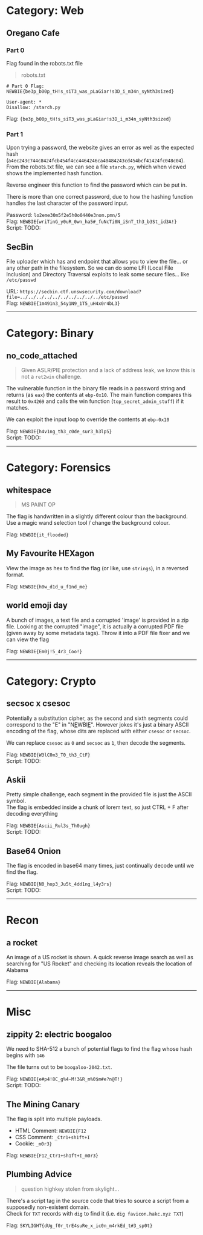 # Category: Web

## Oregano Cafe

### Part 0

Flag found in the robots.txt file

> robots.txt

```
# Part 0 Flag: NEWBIE{be3p_b00p_tH!s_siT3_was_pLaGiar!s3D_i_m34n_syNth3sized}

User-agent: *
Disallow: /starch.py
```

Flag: `{be3p_b00p_tH!s_siT3_was_pLaGiar!s3D_i_m34n_syNth3sized}`

### Part 1

Upon trying a password, the website gives an error as well as the expected hash (`a4ec243c744c8424fcb454f4cc4464246ca40484243cd454bcf41424fc048c04`). From the robots.txt file, we can see a file `starch.py`, which when viewed shows the implemented hash function.

Reverse engineer this function to find the password which can be put in.

There is more than one correct password, due to how the hashing function handles the last character of the password input.

Password: `lo2eme30m5f2e5h0o0440e3nom.pmn/5`  
Flag: `NEWBIE{wriTinG_y0uR_0wn_ha5#_fuNcTi0N_iSnT_th3_b3St_id3A!}`  
Script: TODO:

## SecBin

File uploader which has and endpoint that allows you to view the file... or any other path in the filesystem. So we can do some LFI (Local File Inclusion) and Directory Traversal exploits to leak some secure files... like `/etc/passwd`

URL: `https://secbin.ctf.unswsecurity.com/download?file=../../../../../../../../../../etc/passwd`  
Flag: `NEWBIE{1m491n3_54y1N9_1T5_uH4x0r4bL3}`

---

# Category: Binary

## no_code_attached

> Given ASLR/PIE protection and a lack of address leak, we know this is not a `ret2win` challenge.  

The vulnerable function in the binary file reads in a password string and returns (as `eax`) the contents at `ebp-0x10`. The main function compares this result to `0x4269` and calls the win function (`top_secret_admin_stuff`) if it matches.

We can exploit the input loop to override the contents at `ebp-0x10`

Flag: `NEWBIE{h4v1ng_th3_c0de_sur3_h3lp5}`  
Script: TODO:

---

# Category: Forensics

## whitespace

> MS PAINT OP

The flag is handwritten in a slightly different colour than the background. Use a magic wand selection tool / change the background colour.

Flag: `NEWBIE{it_flooded}`

## My Favourite HEXagon

View the image as hex to find the flag (or like, use `strings`), in a reversed format.

Flag: `NEWBIE{h0w_d1d_u_f1nd_me}`

## world emoji day

A bunch of images, a text file and a corrupted 'image' is provided in a zip file. Looking at the corrupted "image", it is actually a corrupted PDF file (given away by some metadata tags). Throw it into a PDF file fixer and we can view the flag

Flag: `NEWBIE{Em0j!5_4r3_Coo!}`

---

# Category: Crypto

## secsoc x csesoc

Potentially a substitution cipher, as the second and sixth segments could correspond to the "E" in "N<u>E</u>WBI<u>E</u>". However jokes it's just a binary ASCII encoding of the flag, whose dits are replaced with either `csesoc` or `secsoc`.

We can replace `csesoc` as `0` and `secsoc` as `1`, then decode the segments.

Flag: `NEWBIE{W3lC0m3_T0_th3_CtF}`  
Script: TODO:

## Askii

Pretty simple challenge, each segment in the provided file is just the ASCII symbol.  
The flag is embedded inside a chunk of lorem text, so just CTRL + F after decoding everything

Flag: `NEWBIE{Ascii_Rul3s_Th0ugh}`  
Script: TODO:

## Base64 Onion

The flag is encoded in base64 many times, just continually decode until we find the flag.

Flag: `NEWBIE{N0_hop3_Ju5t_4dd1ng_l4y3rs}`  
Script: TODO:

---

# Recon

## a rocket

An image of a US rocket is shown. A quick reverse image search as well as searching for "US Rocket" and checking its location reveals the location of Alabama

Flag: `NEWBIE{Alabama}`

---

# Misc

## zippity 2: electric boogaloo 

We need to SHA-512 a bunch of potential flags to find the flag whose hash begins with `146`

The file turns out to be `boogaloo-2042.txt`.

Flag: `NEWBIE{e#p4!8C_g%4-M!3&R_m%0$m#e?n@T!}`  
Script: TODO:

## The Mining Canary

The flag is split into multiple payloads.

* HTML Comment: `NEWBIE{F12`
* CSS Comment: `_Ctr1+sh1ft+I`
* Cookie: `_m0r3}`

Flag: `NEWBIE{F12_Ctr1+sh1ft+I_m0r3}`

## Plumbing Advice

> question highkey stolen from skylight...

There's a script tag in the source code that tries to source a script from a supposedly non-existent domain.  
Check for `TXT` records with `dig` to find it (i.e. `dig favicon.hakc.xyz TXT`)

Flag: `SKYLIGHT{dUg_f0r_trE4suRe_x_ic0n_m4rkEd_t#3_sp0t}`
